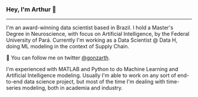 ### Hey, I'm Arthur 👋

***

I'm an award-winning data scientist based in Brazil. I hold a Master's Degree in Neuroscience, with focus on Artificial Intelligence, by the Federal University of Pará. Currently I'm working as a Data Scientist @ Data H, doing ML modeling in the context of Supply Chain.


💬  You can follow me on twitter <a href="https://twitter.com/gonzarth">@gonzarth</a>.

I'm experienced with MATLAB and Python to do Machine Learning and Artificial Intelligence modeling. Usually I'm able to work on any sort of end-to-end data science project, but most of the time I'm dealing with time-series modeling, both in academia and industry.
